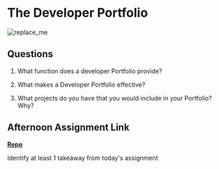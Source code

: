 # The Developer Portfolio

![replace_me](https://codeworks.blob.core.windows.net/public/assets/img/illustrations/placeholder.svg)

## Questions

1. What function does a developer Portfolio provide?

2. What makes a Developer Portfolio effective?

3. What projects do you have that you would include in your Portfolio? Why?

## Afternoon Assignment Link

**[Repo](https://github.com/{{ghname}}/<ASSIGNMENT_REPO>)**

Identify at least 1 takeaway from today's assignment
